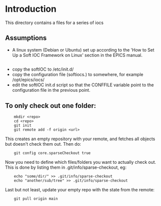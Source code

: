 # Introduction

This directory contains a files for a series of iocs

## Assumptions
- A linux system (Debian or Ubuntu) set up according to the 'How to Set Up a Soft IOC Framework on Linux' section in the EPICS manual.

##
- copy the softIOC to /etc/init.d/
- copy the configuration file (softiocs.<host>) to somewhere, for example /opt/epics/iocs/
- edit the softIOC init.d script so that the CONFFILE variable point to the configuration file in the previous point.

## To only check out one folder:
```
    mkdir <repo>
    cd <repo>
    git init
    git remote add -f origin <url>
```
This creates an empty repository with your remote, and fetches all objects but doesn't check them out. Then do:

```
    git config core.sparseCheckout true
```
Now you need to define which files/folders you want to actually check out. This is done by listing them in .git/info/sparse-checkout, eg:
```
    echo "some/dir/" >> .git/info/sparse-checkout
    echo "another/sub/tree" >> .git/info/sparse-checkout
```
Last but not least, update your empty repo with the state from the remote:
```
    git pull origin main
```
